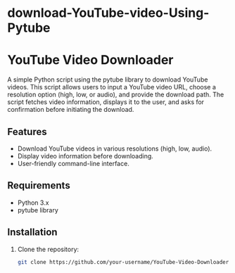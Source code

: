 # download-YouTube-video-Using-Pytube
# YouTube Video Downloader

A simple Python script using the pytube library to download YouTube videos. This script allows users to input a YouTube video URL, choose a resolution option (high, low, or audio), and provide the download path. The script fetches video information, displays it to the user, and asks for confirmation before initiating the download.

## Features

- Download YouTube videos in various resolutions (high, low, audio).
- Display video information before downloading.
- User-friendly command-line interface.

## Requirements

- Python 3.x
- pytube library

## Installation

1. Clone the repository:

   ```bash
   git clone https://github.com/your-username/YouTube-Video-Downloader.git


